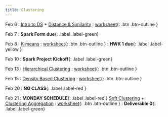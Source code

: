 ```yaml
---
title: Clustering
---
```


Feb 6 
: [Intro to DS](https://github.com/gallettilance/CS506-Spring2023/raw/master/slides/02_Introduction.pdf) + [Distance & Similarity](https://github.com/gallettilance/CS506-Spring2023/raw/master/slides/03_Distance_%26_Similarity.pdf) 
  : [worksheet](https://raw.githubusercontent.com/gallettilance/CS506-Spring2023/master/worksheets/worksheet_03.ipynb){: .btn .btn-outline }

Feb 7
: **Spark Form due**{: .label .label-green}

Feb 8 
: [K-means](https://github.com/gallettilance/CS506-Spring2023/raw/master/slides/04_Clustering_Kmeans.pdf) 
  : [worksheet](https://raw.githubusercontent.com/gallettilance/CS506-Spring2023/master/worksheets/worksheet_04.ipynb){: .btn .btn-outline } 
    : **HWK 1 due**{: .label .label-yellow }

Feb 10
: **Spark Project Kickoff**{: .label .label-green}

Feb 13 
: [Hierarchical Clustering](https://github.com/gallettilance/CS506-Spring2023/raw/master/slides/05_Hierarchical_Clustering.pdf) 
  : [worksheet](https://raw.githubusercontent.com/gallettilance/CS506-Spring2023/master/worksheets/worksheet_05.ipynb){: .btn .btn-outline } 

Feb 15 
: [Density Based Clustering](https://github.com/gallettilance/CS506-Spring2023/raw/master/slides/06_Density_Based_Clustering.pdf) 
  : [worksheet](https://raw.githubusercontent.com/gallettilance/CS506-Spring2023/master/worksheets/worksheet_06.ipynb){: .btn .btn-outline } 

Feb 20 
: **NO CLASS**{: .label .label-red } 

Feb 21 
: **MONDAY SCHEDULE**{: .label .label-red } [Soft Clustering](https://github.com/gallettilance/CS506-Spring2023/raw/master/slides/07_Soft_Clustering.pdf) + [Clustering Aggregation](https://github.com/gallettilance/CS506-Spring2023/raw/master/slides/08_Clustering_Aggregation.pdf) 
  : [worksheet](https://raw.githubusercontent.com/gallettilance/CS506-Spring2023/master/worksheets/worksheet_07.ipynb){: .btn .btn-outline } 
    : **Deliverable 0**{: .label .label-green} 
